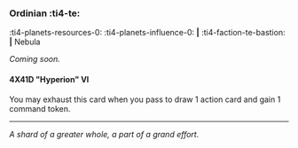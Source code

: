 ### Ordinian :ti4-te:

:ti4-planets-resources-0: :ti4-planets-influence-0: __|__ :ti4-faction-te-bastion: __|__ Nebula 

_Coming soon._

#### 4X41D "Hyperion" VI

You may exhaust this card when you pass to draw 1 action card and gain 1 command token.

---

_A shard of a greater whole, a part of a grand effort._
